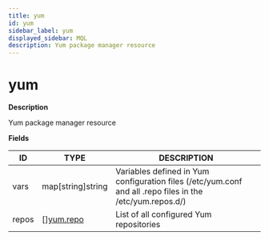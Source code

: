 ```yaml
---
title: yum
id: yum
sidebar_label: yum
displayed_sidebar: MQL
description: Yum package manager resource
---
```


# yum

**Description**

Yum package manager resource

**Fields**

| ID    | TYPE                              | DESCRIPTION                                                                                               |
| ----- | --------------------------------- | --------------------------------------------------------------------------------------------------------- |
| vars  | map[string]string                 | Variables defined in Yum configuration files (/etc/yum.conf and all .repo files in the /etc/yum.repos.d/) |
| repos | &#91;&#93;[yum.repo](yum.repo.md) | List of all configured Yum repositories                                                                   |

